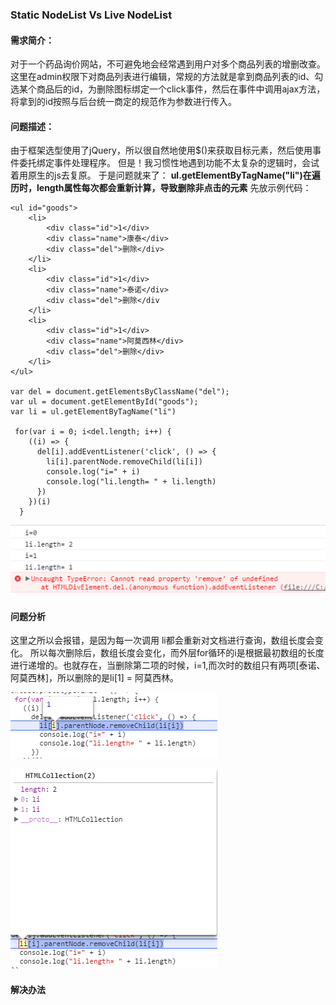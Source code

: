 ### Static NodeList  Vs Live NodeList

#### 需求简介：

对于一个药品询价网站，不可避免地会经常遇到用户对多个商品列表的增删改查。这里在admin权限下对商品列表进行编辑，常规的方法就是拿到商品列表的id、勾选某个商品后的id，为删除图标绑定一个click事件，然后在事件中调用ajax方法，将拿到的id按照与后台统一商定的规范作为参数进行传入。

#### 问题描述：

由于框架选型使用了jQuery，所以很自然地使用$()来获取目标元素，然后使用事件委托绑定事件处理程序。
但是！我习惯性地遇到功能不太复杂的逻辑时，会试着用原生的js去复原。
于是问题就来了： **ul.getElementByTagName("li")在遍历时，length属性每次都会重新计算，导致删除非点击的元素**
先放示例代码：
````
<ul id="goods">
    <li>
        <div class="id">1</div>
        <div class="name">康泰</div>
        <div class="del">删除</div>
    </li>
    <li>
        <div class="id">1</div>
        <div class="name">泰诺</div>        
        <div class="del">删除</div
    </li>
    <li>
        <div class="id">1</div>
        <div class="name">阿莫西林</div>   
        <div class="del">删除</div>
    </li>
</ul>

var del = document.getElementsByClassName("del");
var ul = document.getElementById("goods");
var li = ul.getElementByTagName("li")

 for(var i = 0; i<del.length; i++) {
    ((i) => {
      del[i].addEventListener('click', () => {
        li[i].parentNode.removeChild(li[i])
        console.log("i=" + i)
        console.log("li.length= " + li.length)
      })
    })(i)
  }
````
![](/实习总结/imgs/static-1.jpg)

#### 问题分析
这里之所以会报错，是因为每一次调用 li都会重新对文档进行查询，数组长度会变化。
所以每次删除后，数组长度会变化，而外层for循环的i是根据最初数组的长度进行递增的。也就存在，当删除第二项的时候，i=1,而次时的数组只有两项[泰诺、阿莫西林]，所以删除的是li[1] = 阿莫西林。

![](/实习总结/imgs/static-2.jpg)

![](/实习总结/imgs/static-3.jpg)

#### 解决办法


